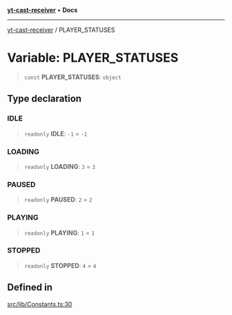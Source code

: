 [**yt-cast-receiver**](../README.md) • **Docs**

***

[yt-cast-receiver](../README.md) / PLAYER\_STATUSES

# Variable: PLAYER\_STATUSES

> `const` **PLAYER\_STATUSES**: `object`

## Type declaration

### IDLE

> `readonly` **IDLE**: `-1` = `-1`

### LOADING

> `readonly` **LOADING**: `3` = `3`

### PAUSED

> `readonly` **PAUSED**: `2` = `2`

### PLAYING

> `readonly` **PLAYING**: `1` = `1`

### STOPPED

> `readonly` **STOPPED**: `4` = `4`

## Defined in

[src/lib/Constants.ts:30](https://github.com/patrickkfkan/yt-cast-receiver/blob/e384300201bf276a725286875fe0fb4b45f5c05f/src/lib/Constants.ts#L30)
